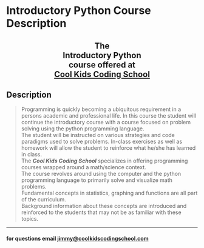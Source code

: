 # Introductory Python Course Description
## <center>The <br>__Introductory Python__ <br>course offered at <br><center>[Cool Kids Coding School](http://www.coolkidscodingschool.com)

## Description
> Programming is quickly becoming a ubiquitous requirement in a persons academic and professional life.  In this course the student will continue the introductory course with a course focused on problem solving using the python programming language.  
The student will be instructed on various strategies and code paradigms used to solve problems.  In-class exercises as well as homework will allow the student to reinforce what he/she has learned in class.  
The ***Cool Kids Coding School*** specializes in offering programming courses wrapped around a math/science context.  
The course revolves around using the computer and the python programming language to primarily solve and visualize math problems.  
Fundamental concepts in statistics, graphing and functions are all part of the curriculum.  
Background information about these concepts are introduced and reinforced to the students that may not be as familiar with these topics.  

---
#### for questions email jimmy@coolkidscodingschool.com
